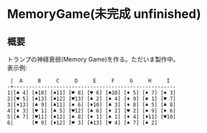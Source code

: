 # MemoryGame(未完成 unfinished)

## 概要

トランプの神経衰弱(Memory Game)を作る。ただいま製作中。  
表示例:
```
 |  A     B     C     D     E     F     G     H     I
-+-----------------------------------------------------
1|[♣ 4] [♠10] [♠11] [♥ 8] [♥ 6] [♣10] [♦ 5] [♦ 7] [♠ 3] 
2|[♥ 5] [♠13] [♣12] [♥13] [♣ 2] [♠ 4] [♦ 9] [♣ 1] [♥ 7] 
3|[♦13] [♣ 9] [♣11] [♠ 6] [♦10] [♣ 3] [♦ 8] [♠ 5] [♣ 8] 
4|[♦ 3] [♥ 1] [♣ 5] [♥12] [♣ 6] [♦ 2] [♥ 2] [♠ 9] [♦ 6] 
5|[♣ 7] [♥11] [♠12] [♠ 8] [♦ 1] [♠ 1] [♦ 4] [♦11] [♥10] 
6|      [♥ 9] [♦12] [♥ 3] [♣13] [♥ 4] [♠ 7] [♠ 2]      
```
